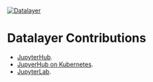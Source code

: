 [![Datalayer](https://docs.datalayer.io/logo/datalayer-25.svg)](https://datalayer.io)

# Datalayer Contributions

+ [JupyterHub](./jupyterhub).
+ [JupyerHub on Kubernetes](./jupyterhub-k8s).
+ [JupyterLab](./jupyterlab).
